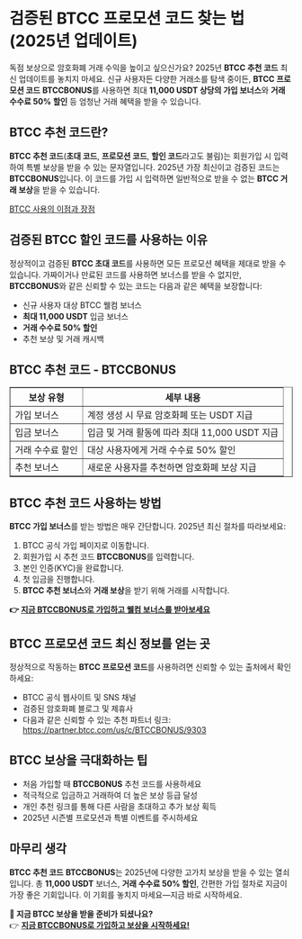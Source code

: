 <h1>검증된 BTCC 프로모션 코드 찾는 법 (2025년 업데이트)</h1>

<p>독점 보상으로 암호화폐 거래 수익을 높이고 싶으신가요? 2025년 <strong>BTCC 추천 코드</strong> 최신 업데이트를 놓치지 마세요. 신규 사용자든 다양한 거래소를 탐색 중이든, <strong>BTCC 프로모션 코드</strong> <strong>BTCCBONUS</strong>를 사용하면 최대 <strong>11,000 USDT 상당의 가입 보너스</strong>와 <strong>거래 수수료 50% 할인</strong> 등 엄청난 거래 혜택을 받을 수 있습니다.</p>

<h2>BTCC 추천 코드란?</h2>

<p><strong>BTCC 추천 코드</strong>(<strong>초대 코드</strong>, <strong>프로모션 코드</strong>, <strong>할인 코드</strong>라고도 불림)는 회원가입 시 입력하여 특별 보상을 받을 수 있는 문자열입니다. 2025년 가장 최신이고 검증된 코드는 <strong>BTCCBONUS</strong>입니다. 이 코드를 가입 시 입력하면 일반적으로 받을 수 없는 <strong>BTCC 거래 보상</strong>을 받을 수 있습니다.</p>
<p><a href="https://partner.btcc.com/us/c/BTCCBONUS/9303" target="_blank">BTCC 사용의 이점과 장점</a></p>

<img src="https://images.mirror-media.xyz/publication-images/oNWY6T4Y7h8h0ZvE5VTje.png?height=500&amp;width=1000" decoding="async" data-nimg="fill" class="css-xah9so" style="position: absolute; inset: 0px; box-sizing: border-box; padding: 0px; border: none; margin: auto; display: block; width: 0px; height: 0px; min-width: 100%; max-width: 100%; min-height: 100%; max-height: 100%;">

<h2>검증된 BTCC 할인 코드를 사용하는 이유</h2>

<p>정상적이고 검증된 <strong>BTCC 초대 코드</strong>를 사용하면 모든 프로모션 혜택을 제대로 받을 수 있습니다. 가짜이거나 만료된 코드를 사용하면 보너스를 받을 수 없지만, <strong>BTCCBONUS</strong>와 같은 신뢰할 수 있는 코드는 다음과 같은 혜택을 보장합니다:</p>
<ul>
<li>신규 사용자 대상 BTCC 웰컴 보너스</li>
<li><strong>최대 11,000 USDT</strong> 입금 보너스</li>
<li><strong>거래 수수료 50% 할인</strong></li>
<li>추천 보상 및 거래 캐시백</li>
</ul>

<h2>BTCC 추천 코드 - BTCCBONUS</h2>

<table border="1">
<tr><th>보상 유형</th><th>세부 내용</th></tr>
<tr><td>가입 보너스</td><td>계정 생성 시 무료 암호화폐 또는 USDT 지급</td></tr>
<tr><td>입금 보너스</td><td>입금 및 거래 활동에 따라 최대 11,000 USDT 지급</td></tr>
<tr><td>거래 수수료 할인</td><td>대상 사용자에게 거래 수수료 50% 할인</td></tr>
<tr><td>추천 보너스</td><td>새로운 사용자를 추천하면 암호화폐 보상 지급</td></tr>
</table>

<h2>BTCC 추천 코드 사용하는 방법</h2>

<p><strong>BTCC 가입 보너스</strong>를 받는 방법은 매우 간단합니다. 2025년 최신 절차를 따라보세요:</p>
<ol>
<li>BTCC 공식 가입 페이지로 이동합니다.</li>
<li>회원가입 시 추천 코드 <strong>BTCCBONUS</strong>를 입력합니다.</li>
<li>본인 인증(KYC)을 완료합니다.</li>
<li>첫 입금을 진행합니다.</li>
<li><strong>BTCC 추천 보너스</strong>와 <strong>거래 보상</strong>을 받기 위해 거래를 시작합니다.</li>
</ol>
<p><strong>👉 <a href="https://partner.btcc.com/us/c/BTCCBONUS/9303" target="_blank">지금 BTCCBONUS로 가입하고 웰컴 보너스를 받아보세요</a></strong></p>

<h2>BTCC 프로모션 코드 최신 정보를 얻는 곳</h2>

<p>정상적으로 작동하는 <strong>BTCC 프로모션 코드</strong>를 사용하려면 신뢰할 수 있는 출처에서 확인하세요:</p>
<ul>
<li>BTCC 공식 웹사이트 및 SNS 채널</li>
<li>검증된 암호화폐 블로그 및 제휴사</li>
<li>다음과 같은 신뢰할 수 있는 추천 파트너 링크: <a href="https://partner.btcc.com/us/c/BTCCBONUS/9303" target="_blank">https://partner.btcc.com/us/c/BTCCBONUS/9303</a></li>
</ul>

<h2>BTCC 보상을 극대화하는 팁</h2>

<ul>
<li>처음 가입할 때 <strong>BTCCBONUS</strong> 추천 코드를 사용하세요</li>
<li>적극적으로 입금하고 거래하여 더 높은 보상 등급 달성</li>
<li>개인 추천 링크를 통해 다른 사람을 초대하고 추가 보상 획득</li>
<li>2025년 시즌별 프로모션과 특별 이벤트를 주시하세요</li>
</ul>

<h2>마무리 생각</h2>

<p><strong>BTCC 추천 코드</strong> <strong>BTCCBONUS</strong>는 2025년에 다양한 고가치 보상을 받을 수 있는 열쇠입니다. 총 <strong>11,000 USDT</strong> 보너스, <strong>거래 수수료 50% 할인</strong>, 간편한 가입 절차로 지금이 가장 좋은 기회입니다. 이 기회를 놓치지 마세요—지금 바로 시작하세요.</p>

<p><strong>🎁 지금 BTCC 보상을 받을 준비가 되셨나요?</strong><br>
👉 <a href="https://partner.btcc.com/us/c/BTCCBONUS/9303" target="_blank"><strong>지금 BTCCBONUS로 가입하고 보상을 시작하세요!</strong></a></p>
